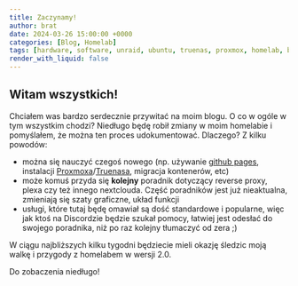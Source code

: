 ```yaml
---
title: Zaczynamy!
author: brat
date: 2024-03-26 15:00:00 +0000
categories: [Blog, Homelab]
tags: [hardware, software, unraid, ubuntu, truenas, proxmox, homelab, blog]
render_with_liquid: false
---
```


## Witam wszystkich!

Chciałem was bardzo serdecznie przywitać na moim blogu. 
O co w ogóle w tym wszystkim chodzi? 
Niedługo będę robił zmiany w moim homelabie i pomyślałem, że można ten proces udokumentować.
Dlaczego? Z kilku powodów:
* można się nauczyć czegoś nowego (np. używanie [github pages](https://pages.github.com), instalacji [Proxmoxa](https://www.proxmox.com/en/)/[Truenasa](https://www.truenas.com/), migracja kontenerów, etc) 
* może komuś przyda się **kolejny** poradnik dotyczący reverse proxy, plexa czy też innego nextclouda. Część poradników jest już nieaktualna, zmieniają się szaty graficzne, układ funkcji
* usługi, które tutaj będę omawiał są dość standardowe i popularne, więc jak ktoś na Discordzie będzie szukał pomocy, łatwiej jest odesłać do swojego poradnika, niż po raz kolejny tłumaczyć od zera ;)

W ciągu najbliższych kilku tygodni będziecie mieli okazję śledzic moją walkę i przygody z homelabem w wersji 2.0.

Do zobaczenia niedługo!
